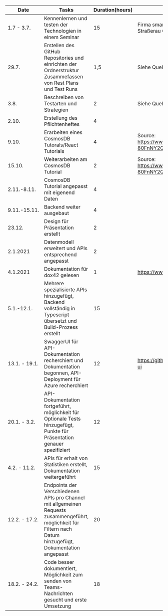 | Date         | Tasks                                                        | Duration(hours) | Source/Issues                                                |
| ------------ | ------------------------------------------------------------ | --------------- | ------------------------------------------------------------ |
| 1.7 - 3.7.   | Kennenlernen und testen der Technologien in einem Seminar    | 15              | Firma smartpoint,<br />Straßerau 6, 4020 Linz                |
| 29.7.        | Erstellen des GitHub Repositories und einrichten der Ordnerstruktur<br />Zusammefassen von Rest Plans und Test Runs | 1,5             | Siehe Quellen Test_Plans_Cases_Runs.md                       |
| 3.8.         | Beschreiben von Testarten und Strategien                     | 2               | Siehe Quellen Test_Arten_Strategien.md                       |
| 2.10.        | Erstellung des Pflichtenheftes                               | 4               |                                                              |
| 9.10.        | Erarbeiten eines CosmosDB Tutorals/React Tutorials           | 4               | Source: https://www.youtube.com/channel/UC0m-80FnNY2Qb7obvTL_2fA |
| 15.10.       | Weiterarbeiten am CosmosDB Tutorial                          | 2               | Source: https://www.youtube.com/channel/UC0m-80FnNY2Qb7obvTL_2fA |
| 2.11.-8.11.  | CosmosDB Tutorial angepasst mit eigenend Daten               | 4               |                                                              |
| 9.11.-15.11. | Backend weiter ausgebaut                                     | 4               |                                                              |
| 23.12.       | Design für Präsentation erstellt                             | 2               |                                                              |
| 2.1.2021     | Datenmodell erweitert und APIs entsprechend angepasst        | 2               |                                                              |
| 4.1.2021     | Dokumentation für dox42 gelesen                              | 1               | https://www.dox42.com/de/                                    |
| 5.1.-12.1.   | Mehrere spezialisierte APIs hinzugefügt, Backend vollständig in Typescript übersetzt und Build-Prozess erstellt | 15              |                                                              |
| 13.1. - 19.1. | SwaggerUI für API-Dokumentation recherchiert und Dokumentation begonnen, API-Deployment für Azure recherchiert | 12 | https://github.com/swagger-api/swagger-ui |
| 20.1. - 3.2. | API-Dokumentation fortgeführt, möglichkeit für Optionale Tests hinzugefügt, Punkte für Präsentation genauer spezifiziert | 12 | |
| 4.2. - 11.2. | APIs für erhalt von Statistiken erstellt, Dokumentation weitergeführt | 15 | |
| 12.2. - 17.2. | Endpoints der Verschiedenen APIs pro Channel mit allgemeinen Requests zusammengeführt, möglichkeit für Filtern nach Datum hinzugefügt, Dokumentation angepasst  | 20 | |
| 18.2. - 24.2. | Code besser dokumentiert, Möglichkeit zum senden von Teams-Nachrichten gesucht und erste Umsetzung | 18 | |
